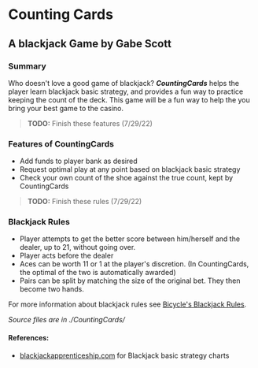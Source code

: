 # Counting Cards 

## A blackjack Game by Gabe Scott

### Summary
Who doesn't love a good game of blackjack? ***CountingCards*** helps the player learn blackjack basic strategy, and provides a fun way to practice keeping the count of the deck. This game will be a fun way to help the you bring your best game to the casino. 

> **TODO:** Finish these features (7/29/22)

### Features of CountingCards
- Add funds to player bank as desired
- Request optimal play at any point based on blackjack basic strategy
- Check your own count of the shoe against the true count, kept by CountingCards

> **TODO:** Finish these rules (7/29/22)

### Blackjack Rules

- Player attempts to get the better score between him/herself and the dealer, up to 21, without going over. 
- Player acts before the dealer
- Aces can be worth 11 or 1 at the player's discretion. (In CountingCards, the optimal of the two is automatically awarded)
- Pairs can be split by matching the size of the original bet. They then become two hands.

For more information about blackjack rules see [Bicycle's Blackjack Rules](https://bicyclecards.com/how-to-play/blackjack/).

*Source files are in ./CountingCards/*

#### References:
- [blackjackapprenticeship.com](https://www.blackjackapprenticeship.com/blackjack-strategy-charts/) for Blackjack basic strategy charts
